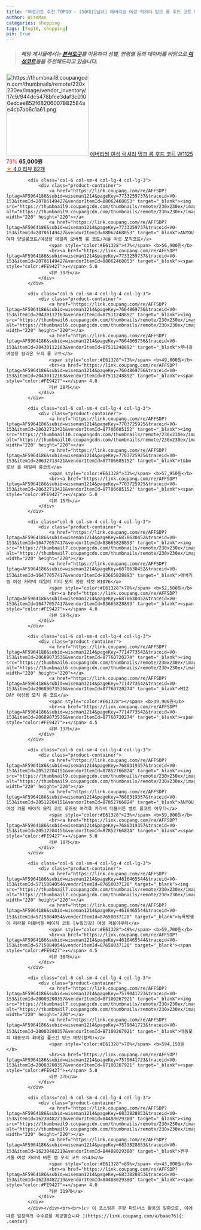 ```yaml
---
title: "여성코트 추천 TOP10 - [50대][남녀] 에버리씽 여성 럭셔리 밍크 롱 후드 코트 W1125"
author: WiseMan
categories: shopping
tags: [Top10, shopping]
pin: true
---
```


> ##### 해당 게시물에서는 [**분석도구**](https://itemscout.io/)를 이용하여 **성별**, **연령별** 등의 데이터를 바탕으로 [**여성코트**](https://link.coupang.com/a/baae76)들을 추천해드리고 있습니다.
<div class="container"><div class="row">
            <div class="col-6 col-sm-4 col-lg-4 col-lg-3">
                <div class="product-container">
                    <a href="https://link.coupang.com/re/AFFSDP?lptag=AF5964186&subid=wiseman1214&pageKey=6921813288&traceid=V0-153&itemId=16718245192&vendorItemId=83900460873" target="_blank"><img src="https://thumbnail8.coupangcdn.com/thumbnails/remote/230x230ex/image/vendor_inventory/17c9/944dc5478bfce3daf3c0100edcee852f68206007882584ae4cb7ab6c1a61.png" alt="https://thumbnail8.coupangcdn.com/thumbnails/remote/230x230ex/image/vendor_inventory/17c9/944dc5478bfce3daf3c0100edcee852f68206007882584ae4cb7ab6c1a61.png" width="220" height="220"></a>
                    <a href="https://link.coupang.com/re/AFFSDP?lptag=AF5964186&subid=wiseman1214&pageKey=6921813288&traceid=V0-153&itemId=16718245192&vendorItemId=83900460873" target="_blank">에버리씽 여성 럭셔리 밍크 롱 후드 코트 W1125</a>
                    <span style="color:#E61328">73%</span> <b>65,000원</b>
                    <br><a href="https://link.coupang.com/re/AFFSDP?lptag=AF5964186&subid=wiseman1214&pageKey=6921813288&traceid=V0-153&itemId=16718245192&vendorItemId=83900460873" target="_blank"><span style="color:#FE9427">★</span> 4.0
                    리뷰 82개</a>
                </div>
            </div>
            
            <div class="col-6 col-sm-4 col-lg-4 col-lg-3">
                <div class="product-container">
                    <a href="https://link.coupang.com/re/AFFSDP?lptag=AF5964186&subid=wiseman1214&pageKey=7733259737&traceid=V0-153&itemId=20786149427&vendorItemId=88062468053" target="_blank"><img src="https://thumbnail9.coupangcdn.com/thumbnails/remote/230x230ex/image/vendor_inventory/2d2e/d08250817779ea8cb958319e98191875b9597c2d21148a57afb999bf48fd.jpg" alt="https://thumbnail9.coupangcdn.com/thumbnails/remote/230x230ex/image/vendor_inventory/2d2e/d08250817779ea8cb958319e98191875b9597c2d21148a57afb999bf48fd.jpg" width="220" height="220"></a>
                    <a href="https://link.coupang.com/re/AFFSDP?lptag=AF5964186&subid=wiseman1214&pageKey=7733259737&traceid=V0-153&itemId=20786149427&vendorItemId=88062468053" target="_blank">ANYOU여자 양덜롱코트/여성용 데일리 오버핏 롱 코트/겨울 여성 모직코트</a>
                    <span style="color:#E61328">47%</span> <b>56,900원</b>
                    <br><a href="https://link.coupang.com/re/AFFSDP?lptag=AF5964186&subid=wiseman1214&pageKey=7733259737&traceid=V0-153&itemId=20786149427&vendorItemId=88062468053" target="_blank"><span style="color:#FE9427">★</span> 5.0
                    리뷰 39개</a>
                </div>
            </div>
            
            <div class="col-6 col-sm-4 col-lg-4 col-lg-3">
                <div class="product-container">
                    <a href="https://link.coupang.com/re/AFFSDP?lptag=AF5964186&subid=wiseman1214&pageKey=7664869756&traceid=V0-153&itemId=20430112163&vendorItemId=87511248892" target="_blank"><img src="https://thumbnail6.coupangcdn.com/thumbnails/remote/230x230ex/image/rs_quotation_api/3dlqvqth/d7e478a987334c44802dd2c6d7428640.jpg" alt="https://thumbnail6.coupangcdn.com/thumbnails/remote/230x230ex/image/rs_quotation_api/3dlqvqth/d7e478a987334c44802dd2c6d7428640.jpg" width="220" height="220"></a>
                    <a href="https://link.coupang.com/re/AFFSDP?lptag=AF5964186&subid=wiseman1214&pageKey=7664869756&traceid=V0-153&itemId=20430112163&vendorItemId=87511248892" target="_blank">루나걸 여성용 칼리온 모직 롱 코트</a>
                    <span style="color:#E61328">73%</span> <b>49,800원</b>
                    <br><a href="https://link.coupang.com/re/AFFSDP?lptag=AF5964186&subid=wiseman1214&pageKey=7664869756&traceid=V0-153&itemId=20430112163&vendorItemId=87511248892" target="_blank"><span style="color:#FE9427">★</span> 4.0
                    리뷰 28개</a>
                </div>
            </div>
            
            <div class="col-6 col-sm-4 col-lg-4 col-lg-3">
                <div class="product-container">
                    <a href="https://link.coupang.com/re/AFFSDP?lptag=AF5964186&subid=wiseman1214&pageKey=7703725925&traceid=V0-153&itemId=20632713421&vendorItemId=87706685152" target="_blank"><img src="https://thumbnail10.coupangcdn.com/thumbnails/remote/230x230ex/image/vendor_inventory/6099/749efee67dfcfbab9eb456caf7883fb8e8ae6dbf45d537081e82132b138d.png" alt="https://thumbnail10.coupangcdn.com/thumbnails/remote/230x230ex/image/vendor_inventory/6099/749efee67dfcfbab9eb456caf7883fb8e8ae6dbf45d537081e82132b138d.png" width="220" height="220"></a>
                    <a href="https://link.coupang.com/re/AFFSDP?lptag=AF5964186&subid=wiseman1214&pageKey=7703725925&traceid=V0-153&itemId=20632713421&vendorItemId=87706685152" target="_blank">t&bm 로브 울 데일리 롱코트</a>
                    <span style="color:#E61328">33%</span> <b>57,950원</b>
                    <br><a href="https://link.coupang.com/re/AFFSDP?lptag=AF5964186&subid=wiseman1214&pageKey=7703725925&traceid=V0-153&itemId=20632713421&vendorItemId=87706685152" target="_blank"><span style="color:#FE9427">★</span> 5.0
                    리뷰 15개</a>
                </div>
            </div>
            
            <div class="col-6 col-sm-4 col-lg-4 col-lg-3">
                <div class="product-container">
                    <a href="https://link.coupang.com/re/AFFSDP?lptag=AF5964186&subid=wiseman1214&pageKey=6878630452&traceid=V0-153&itemId=16477057417&vendorItemId=83665828893" target="_blank"><img src="https://thumbnail7.coupangcdn.com/thumbnails/remote/230x230ex/image/vendor_inventory/b7d7/e185caeb2e21e1954c6eaa7cf39824e64b9c35a24df518c754da3422fe3c.png" alt="https://thumbnail7.coupangcdn.com/thumbnails/remote/230x230ex/image/vendor_inventory/b7d7/e185caeb2e21e1954c6eaa7cf39824e64b9c35a24df518c754da3422fe3c.png" width="220" height="220"></a>
                    <a href="https://link.coupang.com/re/AFFSDP?lptag=AF5964186&subid=wiseman1214&pageKey=6878630452&traceid=V0-153&itemId=16477057417&vendorItemId=83665828893" target="_blank">에버리씽 여성 카라넥 데일리 미디 모직 정장 자켓 W1076</a>
                    <span style="color:#E61328">78%</span> <b>52,500원</b>
                    <br><a href="https://link.coupang.com/re/AFFSDP?lptag=AF5964186&subid=wiseman1214&pageKey=6878630452&traceid=V0-153&itemId=16477057417&vendorItemId=83665828893" target="_blank"><span style="color:#FE9427">★</span> 4.0
                    리뷰 59개</a>
                </div>
            </div>
            
            <div class="col-6 col-sm-4 col-lg-4 col-lg-3">
                <div class="product-container">
                    <a href="https://link.coupang.com/re/AFFSDP?lptag=AF5964186&subid=wiseman1214&pageKey=7714773542&traceid=V0-153&itemId=20689073536&vendorItemId=87760720274" target="_blank"><img src="https://thumbnail6.coupangcdn.com/thumbnails/remote/230x230ex/image/vendor_inventory/d2cd/d845448f6cd5e53b7960426ccc11c9b77b9782b5e053456d8496253908e3.png" alt="https://thumbnail6.coupangcdn.com/thumbnails/remote/230x230ex/image/vendor_inventory/d2cd/d845448f6cd5e53b7960426ccc11c9b77b9782b5e053456d8496253908e3.png" width="220" height="220"></a>
                    <a href="https://link.coupang.com/re/AFFSDP?lptag=AF5964186&subid=wiseman1214&pageKey=7714773542&traceid=V0-153&itemId=20689073536&vendorItemId=87760720274" target="_blank">MIZ DAY 여성용 모직 롱 코트</a>
                    <span style="color:#E61328"></span> <b>39,900원</b>
                    <br><a href="https://link.coupang.com/re/AFFSDP?lptag=AF5964186&subid=wiseman1214&pageKey=7714773542&traceid=V0-153&itemId=20689073536&vendorItemId=87760720274" target="_blank"><span style="color:#FE9427">★</span> 4.5
                    리뷰 13개</a>
                </div>
            </div>
            
            <div class="col-6 col-sm-4 col-lg-4 col-lg-3">
                <div class="product-container">
                    <a href="https://link.coupang.com/re/AFFSDP?lptag=AF5964186&subid=wiseman1214&pageKey=7680319357&traceid=V0-153&itemId=20512204151&vendorItemId=87852766824" target="_blank"><img src="https://thumbnail9.coupangcdn.com/thumbnails/remote/230x230ex/image/vendor_inventory/f6ef/28ddcf8da6a23017478fc77277114e208faadc587f9c490d7e76fa670b4a.jpg" alt="https://thumbnail9.coupangcdn.com/thumbnails/remote/230x230ex/image/vendor_inventory/f6ef/28ddcf8da6a23017478fc77277114e208faadc587f9c490d7e76fa670b4a.jpg" width="220" height="220"></a>
                    <a href="https://link.coupang.com/re/AFFSDP?lptag=AF5964186&subid=wiseman1214&pageKey=7680319357&traceid=V0-153&itemId=20512204151&vendorItemId=87852766824" target="_blank">ANYOU 여성 겨울 베이직 모직 코트 루즈핏 하객룩 카라넥 더블버튼 벨트 롱코트 아우터</a>
                    <span style="color:#E61328">23%</span> <b>59,800원</b>
                    <br><a href="https://link.coupang.com/re/AFFSDP?lptag=AF5964186&subid=wiseman1214&pageKey=7680319357&traceid=V0-153&itemId=20512204151&vendorItemId=87852766824" target="_blank"><span style="color:#FE9427">★</span> 5.0
                    리뷰 18개</a>
                </div>
            </div>
            
            <div class="col-6 col-sm-4 col-lg-4 col-lg-3">
                <div class="product-container">
                    <a href="https://link.coupang.com/re/AFFSDP?lptag=AF5964186&subid=wiseman1214&pageKey=4616465544&traceid=V0-153&itemId=5715084054&vendorItemId=87650037120" target="_blank"><img src="https://thumbnail7.coupangcdn.com/thumbnails/remote/230x230ex/image/vendor_inventory/03d7/158bea101770b127b908171bbd7f23fcca98a38da3e949f22bdde889462e.jpg" alt="https://thumbnail7.coupangcdn.com/thumbnails/remote/230x230ex/image/vendor_inventory/03d7/158bea101770b127b908171bbd7f23fcca98a38da3e949f22bdde889462e.jpg" width="220" height="220"></a>
                    <a href="https://link.coupang.com/re/AFFSDP?lptag=AF5964186&subid=wiseman1214&pageKey=4616465544&traceid=V0-153&itemId=5715084054&vendorItemId=87650037120" target="_blank">뉴욕멋쟁이 리라블 더블버튼 베이직 코트 [누빔안감] 여성 겨울아우터</a>
                    <span style="color:#E61328">49%</span> <b>59,700원</b>
                    <br><a href="https://link.coupang.com/re/AFFSDP?lptag=AF5964186&subid=wiseman1214&pageKey=4616465544&traceid=V0-153&itemId=5715084054&vendorItemId=87650037120" target="_blank"><span style="color:#FE9427">★</span> 4.5
                    리뷰 38개</a>
                </div>
            </div>
            
            <div class="col-6 col-sm-4 col-lg-4 col-lg-3">
                <div class="product-container">
                    <a href="https://link.coupang.com/re/AFFSDP?lptag=AF5964186&subid=wiseman1214&pageKey=7579041723&traceid=V0-153&itemId=20003200357&vendorItemId=87100267921" target="_blank"><img src="https://thumbnail7.coupangcdn.com/thumbnails/remote/230x230ex/image/vendor_inventory/788e/6de54644011bf21060f24fb228e4bf55784f80f039dbf7c04ac7216c8b89.jpg" alt="https://thumbnail7.coupangcdn.com/thumbnails/remote/230x230ex/image/vendor_inventory/788e/6de54644011bf21060f24fb228e4bf55784f80f039dbf7c04ac7216c8b89.jpg" width="220" height="220"></a>
                    <a href="https://link.coupang.com/re/AFFSDP?lptag=AF5964186&subid=wiseman1214&pageKey=7579041723&traceid=V0-153&itemId=20003200357&vendorItemId=87100267921" target="_blank">대동모피 대동모피 휘메일 풀스킨 밍크 재킷(블랙)</a>
                    <span style="color:#E61328">78%</span> <b>594,150원</b>
                    <br><a href="https://link.coupang.com/re/AFFSDP?lptag=AF5964186&subid=wiseman1214&pageKey=7579041723&traceid=V0-153&itemId=20003200357&vendorItemId=87100267921" target="_blank"><span style="color:#FE9427">★</span> 5.0
                    리뷰 2개</a>
                </div>
            </div>
            
            <div class="col-6 col-sm-4 col-lg-4 col-lg-3">
                <div class="product-container">
                    <a href="https://link.coupang.com/re/AFFSDP?lptag=AF5964186&subid=wiseman1214&pageKey=6833828853&traceid=V0-153&itemId=16230482219&vendorItemId=84488029380" target="_blank"><img src="https://thumbnail9.coupangcdn.com/thumbnails/remote/230x230ex/image/vendor_inventory/685f/48402977dc1fd09db58dd6ac5797d4bb45981bde186012fc5c432db1a655.png" alt="https://thumbnail9.coupangcdn.com/thumbnails/remote/230x230ex/image/vendor_inventory/685f/48402977dc1fd09db58dd6ac5797d4bb45981bde186012fc5c432db1a655.png" width="220" height="220"></a>
                    <a href="https://link.coupang.com/re/AFFSDP?lptag=AF5964186&subid=wiseman1214&pageKey=6833828853&traceid=V0-153&itemId=16230482219&vendorItemId=84488029380" target="_blank">쩐쿠 겨울 여성 카라넥 버튼 캡 모직 코트 8543</a>
                    <span style="color:#E61328">89%</span> <b>43,000원</b>
                    <br><a href="https://link.coupang.com/re/AFFSDP?lptag=AF5964186&subid=wiseman1214&pageKey=6833828853&traceid=V0-153&itemId=16230482219&vendorItemId=84488029380" target="_blank"><span style="color:#FE9427">★</span> 4.0
                    리뷰 319개</a>
                </div>
            </div>
            </div></div><br><br>[👉 이 포스팅은 쿠팡 파트너스 활동의 일환으로, 이에 따른 일정액의 수수료를 제공받습니다.](https://link.coupang.com/a/baae76){: .center}